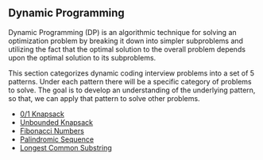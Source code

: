 ## Dynamic Programming

Dynamic Programming (DP) is an algorithmic technique for solving an optimization problem 
by breaking it down into simpler subproblems and utilizing the fact that the optimal solution 
to the overall problem depends upon the optimal solution to its subproblems.

This section categorizes dynamic coding interview problems into a set of 5 patterns. 
Under each pattern there will be a specific category of problems to solve. 
The goal is to develop an understanding of the underlying pattern, so that, we can apply that pattern to solve other problems.


* [0/1 Knapsack](src/patterns/1_01_knapsack)
* [Unbounded Knapsack](src/patterns/2_unbounded_knapsack)
* [Fibonacci Numbers](src/patterns/3_fibonacci_numbers)
* [Palindromic Sequence](src/patterns/4_palindromic_sequence)
* [Longest Common Substring](src/patterns/5_longest_common_substring)